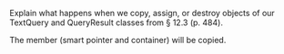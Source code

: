 Explain what happens when we copy, assign, or destroy objects of our TextQuery and QueryResult classes from § 12.3 (p. 484).

The member (smart pointer and container) will be copied.